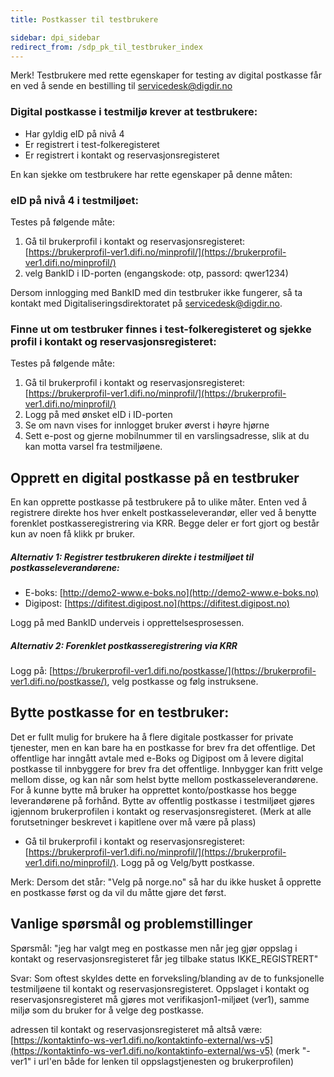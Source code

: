 ```yaml
---
title: Postkasser til testbrukere

sidebar: dpi_sidebar
redirect_from: /sdp_pk_til_testbruker_index
---
```


Merk! Testbrukere med rette egenskaper for testing av digital postkasse får en ved å sende en bestilling til servicedesk@digdir.no

### Digital postkasse i testmiljø krever at testbrukere:
- Har gyldig eID på nivå 4
- Er registrert i test-folkeregisteret
- Er registrert i kontakt og reservasjonsregisteret
 
En kan sjekke om testbrukere har rette egenskaper på denne måten:

### eID på nivå 4 i testmiljøet:
Testes på følgende måte:
1.	Gå til brukerprofil i kontakt og reservasjonsregisteret: [https://brukerprofil-ver1.difi.no/minprofil/](https://brukerprofil-ver1.difi.no/minprofil/)
2.	velg BankID i ID-porten (engangskode: otp, passord: qwer1234)

Dersom innlogging med BankID med din testbruker ikke fungerer, så ta kontakt med Digitaliseringsdirektoratet på servicedesk@digdir.no.

### Finne ut om testbruker finnes i test-folkeregisteret og sjekke profil i kontakt og reservasjonsregisteret:
Testes på følgende måte:
1.	Gå til brukerprofil i kontakt og reservasjonsregisteret: [https://brukerprofil-ver1.difi.no/minprofil/](https://brukerprofil-ver1.difi.no/minprofil/) 
2.	Logg på med ønsket eID i ID-porten
3.	Se om navn vises for innlogget bruker øverst i høyre hjørne
4.	Sett e-post og gjerne mobilnummer til en varslingsadresse, slik at du kan motta varsel fra testmiljøene.

## Opprett en digital postkasse på en testbruker
En kan opprette postkasse på testbrukere på to ulike måter. Enten ved å registrere direkte hos hver enkelt postkasseleverandør, eller ved å benytte forenklet postkasseregistrering via KRR. Begge deler er fort gjort og består kun av noen få klikk pr bruker.

##### Alternativ 1: Registrer testbrukeren direkte i testmiljøet til postkasseleverandørene:
- E-boks: [http://demo2-www.e-boks.no](http://demo2-www.e-boks.no)
- Digipost: [https://difitest.digipost.no](https://difitest.digipost.no)

Logg på med BankID underveis i opprettelsesprosessen.

##### Alternativ 2: Forenklet postkasseregistrering via KRR
Logg på: [https://brukerprofil-ver1.difi.no/postkasse/](https://brukerprofil-ver1.difi.no/postkasse/), velg postkasse og følg instruksene. 
 
## Bytte postkasse for en testbruker:
Det er fullt mulig for brukere ha å flere digitale postkasser for private tjenester, men en kan bare ha en postkasse for brev fra det offentlige. Det offentlige har inngått avtale med e-Boks og Digipost om å levere digital postkasse til innbyggere for brev fra det offentlige. Innbygger kan fritt velge mellom disse, og kan når som helst bytte mellom postkasseleverandørene. For å kunne bytte må bruker ha opprettet konto/postkasse hos begge leverandørene på forhånd. Bytte av offentlig postkasse i testmiljøet gjøres igjennom brukerprofilen i kontakt og reservasjonsregisteret.
(Merk at alle forutsetninger beskrevet i kapitlene over må være på plass)
- Gå til brukerprofil i kontakt og reservasjonsregisteret: [https://brukerprofil-ver1.difi.no/minprofil/](https://brukerprofil-ver1.difi.no/minprofil/). Logg på og Velg/bytt postkasse.

Merk: Dersom det står: "Velg på norge.no" så har du ikke husket å opprette en postkasse først og da vil du måtte gjøre det først.
 
## Vanlige spørsmål og problemstillinger
Spørsmål: "jeg har valgt meg en postkasse men når jeg gjør oppslag i kontakt og reservasjonsregisteret får jeg tilbake status IKKE_REGISTRERT"

Svar: Som oftest skyldes dette en forveksling/blanding av de to funksjonelle testmiljøene til kontakt og reservasjonsregisteret.
Oppslaget i kontakt og reservasjonsregisteret må gjøres mot verifikasjon1-miljøet (ver1), samme miljø som du bruker for å velge deg postkasse.

adressen til kontakt og reservasjonsregisteret må altså være:
[https://kontaktinfo-ws-ver1.difi.no/kontaktinfo-external/ws-v5](https://kontaktinfo-ws-ver1.difi.no/kontaktinfo-external/ws-v5) 
(merk "-ver1" i url'en både for lenken til oppslagstjenesten og brukerprofilen)
